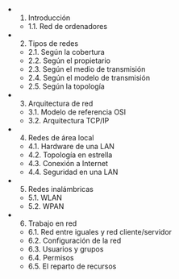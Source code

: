 - 1. Introducción 
  - 1.1. Red de ordenadores 
- 2. Tipos de redes 
  - 2.1. Según la cobertura 
  - 2.2. Según el propietario 
  - 2.3. Según el medio de transmisión 
  - 2.4. Según el modelo de transmisión 
  - 2.5. Según la topología 
- 3. Arquitectura de red 
  - 3.1. Modelo de referencia OSI 
  - 3.2. Arquitectura TCP/IP 
- 4. Redes de área local 
  - 4.1. Hardware de una LAN 
  - 4.2. Topología en estrella 
  - 4.3. Conexión a Internet 
  - 4.4. Seguridad en una LAN 
- 5. Redes inalámbricas 
  - 5.1. WLAN 
  - 5.2. WPAN 
- 6. Trabajo en red 
  - 6.1. Red entre iguales y red cliente/servidor 
  - 6.2. Configuración de la red 
  - 6.3. Usuarios y grupos 
  - 6.4. Permisos 
  - 6.5. El reparto de recursos 

